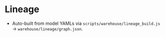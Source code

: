 # Lineage
- Auto-built from model YAMLs via `scripts/warehouse/lineage_build.js` → `warehouse/lineage/graph.json`.
